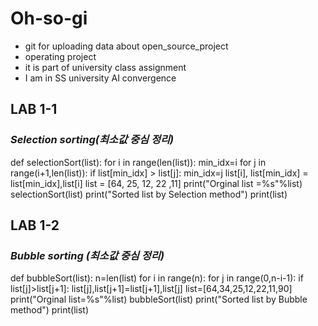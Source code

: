 # Oh-so-gi

*  git for uploading data about open_source_project
*  operating project
*  it is part of university class assignment
*  I am in SS university AI convergence

## LAB 1-1
### ***Selection sorting(최소값 중심 정리)***
def selectionSort(list):
  for i in range(len(list)):
    min_idx=i
    for j in range(i+1,len(list)):
      if list[min_idx] > list[j]:
        min_idx=j
    list[i], list[min_idx] = list[min_idx],list[i]
list = [64, 25, 12, 22 ,11]
print("Orginal list =%s"%list)
selectionSort(list)
print("Sorted list by Selection method")
print(list)

## LAB 1-2
### ***Bubble sorting (최소값 중심 정리)***
def bubbleSort(list):
  n=len(list)
  for i in range(n):
    for j in range(0,n-i-1):
      if list[j]>list[j+1]:
        list[j],list[j+1]=list[j+1],list[j]
list=[64,34,25,12,22,11,90]
print("Orginal list=%s"%list)
bubbleSort(list)
print("Sorted list by Bubble method")
print(list)
